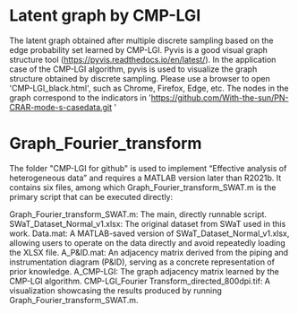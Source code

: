 # Latent graph by CMP-LGI
The latent graph obtained after multiple discrete sampling based on the edge probability set learned by CMP-LGI.
Pyvis is a good visual graph structure tool (https://pyvis.readthedocs.io/en/latest/). In the application case of the CMP-LGI algorithm, pyvis is used to visualize the graph structure obtained by discrete sampling. Please use a browser to open 'CMP-LGI_black.html', such as Chrome, Firefox, Edge, etc. The nodes in the graph correspond to the indicators in 'https://github.com/With-the-sun/PN-CRAR-mode-s-casedata.git '

# Graph_Fourier_transform
The folder "CMP-LGI for github" is used to implement “Effective analysis of heterogeneous data” and requires a MATLAB version later than R2021b. It contains six files, among which Graph_Fourier_transform_SWAT.m is the primary script that can be executed directly:

Graph_Fourier_transform_SWAT.m: The main, directly runnable script.
SWaT_Dataset_Normal_v1.xlsx: The original dataset from SWaT used in this work.
Data.mat: A MATLAB-saved version of SWaT_Dataset_Normal_v1.xlsx, allowing users to operate on the data directly and avoid repeatedly loading the XLSX file.
A_P&ID.mat: An adjacency matrix derived from the piping and instrumentation diagram (P&ID), serving as a concrete representation of prior knowledge.
A_CMP-LGI: The graph adjacency matrix learned by the CMP-LGI algorithm.
CMP-LGI_Fourier Transform_directed_800dpi.tif: A visualization showcasing the results produced by running Graph_Fourier_transform_SWAT.m.
